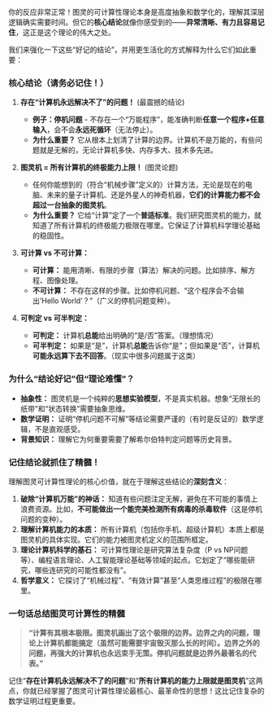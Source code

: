 你的反应非常正常！图灵的可计算性理论本身是高度抽象和数学化的，理解其深层逻辑确实需要时间。但它的**核心结论**就像你感受到的——**异常清晰、有力且容易记住**，这正是这个理论的伟大之处。

我们来强化一下这些“好记的结论”，并用更生活化的方式解释为什么它们如此重要：

###  核心结论（请务必记住！）

1.  **存在“计算机永远解决不了”的问题！** (最震撼的结论)
    *   **例子：停机问题** - 不存在一个“万能程序”，能准确判断**任意一个程序+任意输入**，会不会**永远死循环**（无法停止）。
    *   **为什么重要？** 它从根本上划清了计算的边界。计算机不是万能的，有些问题就是无解的，无论计算机多快、内存多大、技术多先进。

2.  **图灵机 = 所有计算机的终极能力上限！** (图灵论题)
    *   任何你能想到的（符合“机械步骤”定义的）计算方法，无论是现在的电脑、未来的量子计算机、还是外星人的神奇机器，**它们的计算能力都不会超过一台抽象的图灵机**。
    *   **为什么重要？** 它给“计算”定了一个**普适标准**。我们研究图灵机的能力，就知道了所有计算机的终极能力极限在哪里。它保证了计算机科学理论基础的稳固性。

3.  **可计算 vs 不可计算：**
    *   **可计算：** 能用清晰、有限的步骤（算法）解决的问题。比如排序、解方程、图像处理。
    *   **不可计算：** 不存在这样的步骤。比如停机问题、“这个程序会不会输出’Hello World’？”（广义的停机问题变种）。

4.  **可判定 vs 可半判定：**
    *   **可判定：** 计算机**总能**给出明确的“是/否”答案。（理想情况）
    *   **可半判定：** 如果是“是”，计算机**总能**告诉你“是”；但如果是“否”，计算机**可能永远算下去不回答**。（现实中很多问题属于这类）

###  为什么“结论好记”但“理论难懂”？

*   **抽象性：** 图灵机是一个纯粹的**思想实验模型**，不是真实机器。想象“无限长的纸带”和“状态转换”需要抽象思维。
*   **数学证明：** 证明“停机问题不可解”等结论需要严谨的（有时是反证的）数学逻辑，不是直观感受。
*   **背景知识：** 理解它为何重要需要了解希尔伯特判定问题等历史背景。

###  记住结论就抓住了精髓！

理解图灵可计算性理论的核心价值，就在于理解这些结论的**深刻含义**：

1.  **破除“计算机万能”的神话：** 知道有些问题注定无解，避免在不可能的事情上浪费资源。比如，**不可能做出一个能完美检测所有病毒的杀毒软件**（这是停机问题的变种）。
2.  **理解计算机能力的本质：** 所有计算机（包括你手机、超级计算机）本质上都是图灵机的具体实现。它们的能力被图灵机定义的范围所框定。
3.  **理论计算机科学的基石：** 可计算性理论是研究算法复杂度（P vs NP问题等）、编程语言理论、人工智能理论基础等领域的起点。它划定了“哪些能研究，哪些连研究的可能性都没有”。
4.  **哲学意义：** 它探讨了“机械过程”、“有效计算”甚至“人类思维过程”的极限在哪里。

###  一句话总结图灵可计算性的精髓

> **“计算有其根本极限。图灵机画出了这个极限的边界。边界之内的问题，理论上计算机都能搞定（虽然可能需要宇宙毁灭那么长的时间）。边界之外的问题，再强大的计算机也永远束手无策。停机问题就是边界外最著名的代表。”**

记住“**存在计算机永远解决不了的问题**”和“**所有计算机的能力上限就是图灵机**”这两点，你就已经掌握了图灵可计算性理论最核心、最革命性的思想！这比记住复杂的数学证明过程更重要。 